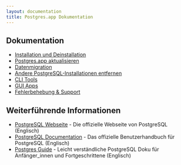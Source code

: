 ```yaml
---
layout: documentation
title: Postgres.app Dokumentation
---
```


## Dokumentation

- [Installation und Deinstallation](install.html)
- [Postgres.app aktualisieren](update.html)
- [Datenmigration](migrating-data.html)
- [Andere PostgreSQL-Installationen entfernen](remove.html)
- [CLI Tools](cli-tools.html)
- [GUI Apps](gui-tools.html)
- [Fehlerbehebung & Support](troubleshooting.html)

## Weiterführende Informationen

- [PostgreSQL Webseite](http://www.postgresql.org/) - Die offizielle Webseite von PostgreSQL (Englisch)
- [PostgreSQL Documentation](http://www.postgresql.org/docs/current/static/index.html) - Das offizielle Benutzerhandbuch für PostgreSQL (Englisch)
- [Postgres Guide](http://postgresguide.com/) - Leicht verständliche PostgreSQL Doku für Anfänger_innen und Fortgeschrittene (Englisch)
